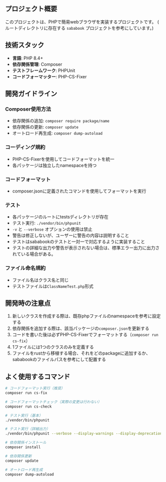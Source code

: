 ## プロジェクト概要
このプロジェクトは、PHPで簡易webブラウザを実装するプロジェクトです。 ( ルートディレクトリに存在する `sababook` プロジェクトを参考にしています。)

## 技術スタック
- **言語**: PHP 8.4+
- **依存関係管理**: Composer
- **テストフレームワーク**: PHPUnit
- **コードフォーマッター**: PHP-CS-Fixer

## 開発ガイドライン

### Composer使用方法
- 依存関係の追加: `composer require package/name`
- 依存関係の更新: `composer update`
- オートロード再生成: `composer dump-autoload`

### コーディング規約
- PHP-CS-Fixerを使用してコードフォーマットを統一
- 各パッケージは独立したnamespaceを持つ

### コードフォーマット
- composer.jsonに定義されたコマンドを使用してフォーマットを実行

### テスト
- 各パッケージのルートにtestsディレクトリが存在
- テスト実行: `./vendor/bin/phpunit`
- `-v` と `--verbose` オプションの使用は禁止
- 警告は修正しないが、ユーザーに警告の内容は説明すること
- テストはsababookのテストと一対一で対応するように実装すること
- テストの詳細な出力や警告が表示されない場合は、標準エラー出力に出力されている場合がある。

### ファイル命名規約
- ファイル名はクラス名と同じ
- テストファイルは`ClassNameTest.php`形式

## 開発時の注意点
1. 新しいクラスを作成する際は、既存phpファイルのnamespaceを参考に設定する
2. 依存関係を追加する際は、該当パッケージの`composer.json`を更新する
3. コードを書いた後は必ずPHP-CS-Fixerでフォーマットする（`composer run cs-fix`）
5. 1ファイルには1つのクラスのみを定義する
6. ファイルをrustから移植する場合、それをどのpackageに追加するか、sababookのファイルパスを参考にして配置する

## よく使用するコマンド
```bash
# コードフォーマット実行（推奨）
composer run cs-fix

# コードフォーマットチェック（実際の変更は行わない）
composer run cs-check

# テスト実行（基本）
./vendor/bin/phpunit

# テスト実行（詳細出力）
./vendor/bin/phpunit --verbose --display-warnings --display-deprecations

# 依存関係インストール
composer install

# 依存関係更新
composer update

# オートロード再生成
composer dump-autoload
```
